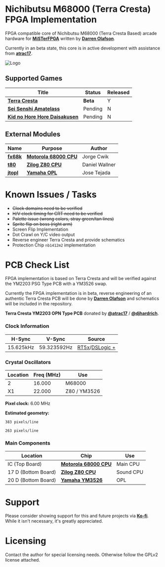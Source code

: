 
# Nichibutsu M68000 (Terra Cresta) FPGA Implementation

FPGA compatible core of Nichibutsu M68000 (Terra Cresta Based) arcade hardware for [**MiSTerFPGA**](https://github.com/MiSTer-devel/Main_MiSTer/wiki) written by [**Darren Olafson**](https://twitter.com/Darren__O). 

Currently in an beta state, this core is in active development with assistance from [**atrac17**](https://github.com/atrac17).

![Logo](https://user-images.githubusercontent.com/32810066/160257413-889da2d8-f968-4bd1-9adc-fb22552f0455.png)

## Supported Games

| Title | Status | Released |
|------|---------|----------|
[**Terra Cresta**](https://en.wikipedia.org/wiki/Terra_Cresta) | **Beta** | Y |
[**Sei Senshi Amatelass**](https://en.wikipedia.org/wiki/Nihon_Bussan) | Pending | N |
[**Kid no Hore Hore Daisakusen**](http://adb.arcadeitalia.net/dettaglio_mame.php?game_name=horekid&search_id=) | Pending | N |

## External Modules

|Name| Purpose | Author |
|----|---------|--------|
| [**fx68k**](https://github.com/ijor/fx68k) | [**Motorola 68000 CPU**](https://en.wikipedia.org/wiki/Motorola_68000) | Jorge Cwik |
| [**t80**](https://opencores.org/projects/t80) | [**Zilog Z80 CPU**](https://en.wikipedia.org/wiki/Zilog_Z80) | Daniel Wallner |
| [**jtopl**](https://github.com/jotego/jtopl) | [**Yamaha OPL**](https://en.wikipedia.org/wiki/Yamaha_OPL#OPL) | Jose Tejada |

# Known Issues / Tasks

- ~~Clock domains need to be verified~~  
- ~~H/V clock timing for CRT need to be verified~~  
- ~~Palette issue (wrong colors, stray green/tan lines)~~  
- ~~Sprite flip on boss (right arm)~~  
- Screen Flip Implementation  
- Dot Crawl on Y/C video output  
- Reverse engineer Terra Cresta and provide schematics  
- Protection Chip `nb1412m2` implementation  

# PCB Check List

FPGA implementation is based on Terra Cresta and will be verified against the YM2203 PSG Type PCB with a YM3526 swap. 

Currently the FPGA implementation is in beta, reverse engineering of an authentic Terra Cresta PCB will be done by [**Darren Olafson**](https://twitter.com/Darren__O) and schematics will be included in the repository.

**Terra Cresta YM2203 OPN Type PCB** donated by [**@atrac17**](https://twitter.com/_atrac17) / [**@djhardrich**](https://twitter.com/djhardrich).

### Clock Information

H-Sync      | V-Sync      | Source           |
------------|-------------|------------------|
15.625kHz  | 59.323592Hz | [RT5x](https://github.com/va7deo/TerraCresta/blob/main/doc/Logic%20Analyzer/tc_rt5x.jpg)/[DSLogic +](https://github.com/va7deo/TerraCresta/blob/main/doc/Logic%20Analyzer/tc_csync.png)   |

### Crystal Oscillators

Location | Freq (MHz) | Use
---------|------------|-------
2        | 16.000     | M68000
X1       | 22.000     | Z80 / YM3526

**Pixel clock:** 6.00 MHz

**Estimated geometry:**

    383 pixels/line
  
    263 pixels/line

### Main Components

Location | Chip | Use |
---------|------|-----|
IC (Top Board) | [**Motorola 68000 CPU**](https://en.wikipedia.org/wiki/Motorola_68000) | Main CPU |
17 D (Bottom Board) | [**Zilog Z80 CPU**](https://en.wikipedia.org/wiki/Zilog_Z80) | Sound CPU |
20 D (Bottom Board) | [**Yamaha YM3526**](https://en.wikipedia.org/wiki/Yamaha_OPL#OPL) | OPL |

# Support

Please consider showing support for this and future projects via [**Ko-fi**](https://ko-fi.com/darreno). While it isn't necessary, it's greatly appreciated.

# Licensing

Contact the author for special licensing needs. Otherwise follow the GPLv2 license attached.
